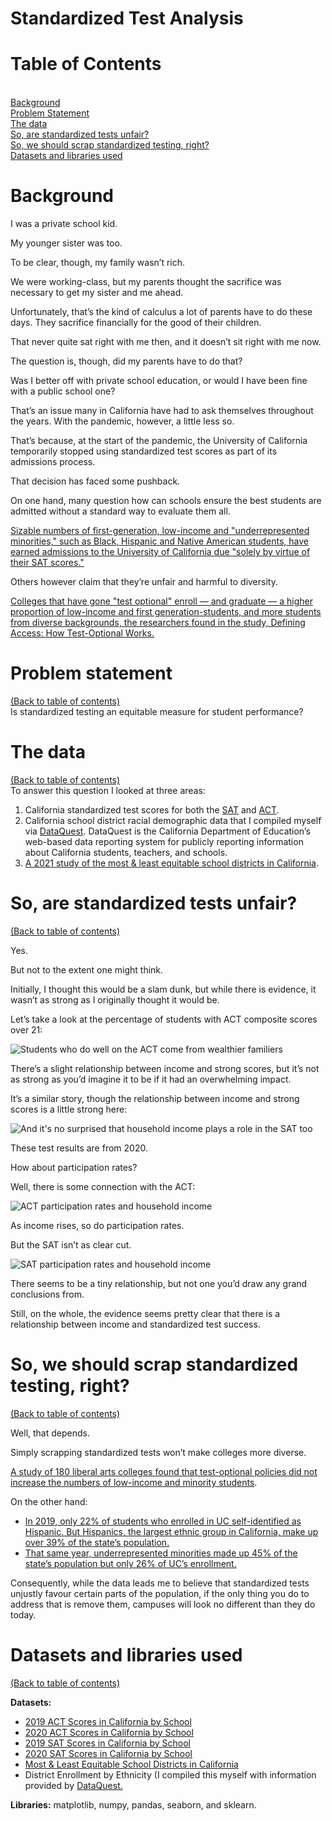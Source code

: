 # Standardized Test Analysis

# Table of Contents
<a id='table_of_contents'></a><br>
[Background](#section_1)<br>
[Problem Statement](#section_2)<br>
[The data](#section_3)<br>
[So, are standardized tests unfair?](#section_4)<br>
[So, we should scrap standardized testing, right?](#section_5)<br>
[Datasets and libraries used](#section_6)<br>


<a id='section_1'></a>
# Background

I was a private school kid.

My younger sister was too.

To be clear, though, my family wasn’t rich.

We were working-class, but my parents thought the sacrifice was necessary to get my sister and me ahead.

Unfortunately, that’s the kind of calculus a lot of parents have to do these days. They sacrifice financially for the good of their children.

That never quite sat right with me then, and it doesn’t sit right with me now.

The question is, though, did my parents have to do that? 

Was I better off with private school education, or would I have been fine with a public school one?

That’s an issue many in California have had to ask themselves throughout the years. With the pandemic, however, a little less so. 

That’s because, at the start of the pandemic, the University of California temporarily stopped using standardized test scores as part of its admissions process. 

That decision has faced some pushback.

On one hand, many question how can schools ensure the best students are admitted without a standard way to evaluate them all.

<a href="https://theconversation.com/simply-scrapping-the-sat-wont-make-colleges-more-diverse-140042">Sizable numbers of first-generation, low-income and "underrepresented minorities," such as Black, Hispanic and Native American students, have earned admissions to the University of California due "solely by virtue of their SAT scores."</a>

Others however claim that they’re unfair and harmful to diversity.

<a href="https://www.npr.org/sections/ed/2018/04/26/604875394/study-colleges-that-ditch-the-sat-and-act-can-enhance-diversity">Colleges that have gone "test optional" enroll — and graduate — a higher proportion of low-income and first generation-students, and more students from diverse backgrounds, the researchers found in the study, Defining Access: How Test-Optional Works.</a>

<a id='section_2'></a>
# Problem statement
[(Back to table of contents)](#table_of_contents)<br>
Is standardized testing an equitable measure for student performance?

<a id='section_3'></a>
# The data
[(Back to table of contents)](#table_of_contents)<br>
To answer this question I looked at three areas:
1. California standardized test scores for both the <a href="https://www.cde.ca.gov/ds/sp/ai/">SAT</a> and <a href="https://www.cde.ca.gov/ds/sp/ai/">ACT</a>.
2. California school district racial demographic data that I compiled myself via <a href="https://dq.cde.ca.gov/dataquest/">DataQuest</a>. DataQuest is the California Department of Education’s web-based data reporting system for publicly reporting information about California students, teachers, and schools.
3. <a href="https://wallethub.com/edu/e/most-least-equitable-school-districts-in-california/77056">A 2021 study of the most & least equitable school districts in California</a>.

<a id='section_4'></a>
# So, are standardized tests unfair?
[(Back to table of contents)](#table_of_contents)<br>

Yes.

But not to the extent one might think.

Initially, I thought this would be a slam dunk, but while there is evidence, it wasn’t as strong as I originally thought it would be.

Let’s take a look at the percentage of students with ACT composite scores over 21:

![Students who do well on the ACT come from wealthier familiers](https://i.imgur.com/IH7ZhOn.jpg)

There’s a slight relationship between income and strong scores, but it’s not as strong as you’d imagine it to be if it had an overwhelming impact.

It’s a similar story, though the relationship between income and strong scores is a little strong here:

![And it's no surprised that household income plays a role in the SAT too](https://i.imgur.com/IndKqaY.jpg)

These test results are from 2020.

How about participation rates?

Well, there is some connection with the ACT: 

![ACT participation rates and household income](https://i.imgur.com/df7XHEX.jpg)

As income rises, so do participation rates.

But the SAT isn’t as clear cut.

![SAT participation rates and household income](https://imgur.com/5VCKyyH.jpg)

There seems to be a tiny relationship, but not one you’d draw any grand conclusions from.

Still, on the whole, the evidence seems pretty clear that there is a relationship between income and standardized test success.

<a id='section_5'></a>
# So, we should scrap standardized testing, right?
[(Back to table of contents)](#table_of_contents)<br>

Well, that depends.

Simply scrapping standardized tests won’t make colleges more diverse.

<a href="http://www.collegetransitions.com/wp-content/uploads/2014/02/Belascoetal_TestOptional.pdf">A study of 180 liberal arts colleges found that test-optional policies did not increase the numbers of low-income and minority students</a>.

On the other hand:
- <a href="https://theconversation.com/simply-scrapping-the-sat-wont-make-colleges-more-diverse-140042">In 2019, only 22% of students who enrolled in UC self-identified as Hispanic. But Hispanics, the largest ethnic group in California, make up over 39% of the state’s population.</a>
- <a href="https://theconversation.com/simply-scrapping-the-sat-wont-make-colleges-more-diverse-140042">That same year, underrepresented minorities made up 45% of the state’s population but only 26% of UC’s enrollment.</a>

Consequently, while the data leads me to believe that standardized tests unjustly favour certain parts of the population, if the only thing you do to address that is remove them, campuses will look no different than they do today.

<a id='section_6'></a>
# Datasets and libraries used
[(Back to table of contents)](#table_of_contents)<br>

<b>Datasets:</b>
- <a href="https://www.cde.ca.gov/ds/sp/ai/">2019 ACT Scores in California by School</a>
- <a href="https://www.cde.ca.gov/ds/sp/ai/">2020 ACT Scores in California by School</a>
- <a href="https://www.cde.ca.gov/ds/sp/ai/">2019 SAT Scores in California by School</a>
- <a href="https://www.cde.ca.gov/ds/sp/ai/">2020 SAT Scores in California by School</a>
- <a href="https://wallethub.com/edu/e/most-least-equitable-school-districts-in-california/77056">Most & Least Equitable School Districts in California</a>
- District Enrollment by Ethnicity (I compiled this myself with information provided by <a href="https://dq.cde.ca.gov/dataquest/">DataQuest.</a>

<b>Libraries:</b> matplotlib, numpy, pandas, seaborn, and sklearn.
